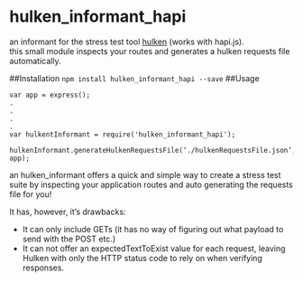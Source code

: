 hulken_informant_hapi
=========================

an informant for the stress test tool [hulken](https://github.com/hellgrenj/hulken) (works with hapi.js).  
this small module inspects your routes and generates a hulken requests file automatically.

##Installation
`npm install hulken_informant_hapi --save`
##Usage
```
var app = express();
.
.
.
.
var hulkentInformant = require('hulken_informant_hapi');
 hulkenInformant.generateHulkenRequestsFile(‘./hulkenRequestsFile.json’, app);
```
an hulken_informant offers a quick and simple way to create a stress test suite by inspecting your application routes and auto generating the requests file for you!

It has, however, it’s drawbacks:
* It can only include GETs (it has no way of figuring out what payload to send with the POST etc.)
* It can not offer an expectedTextToExist value for each request, leaving Hulken with only the HTTP status code to rely on when verifying responses.
